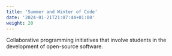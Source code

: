 ```yaml
---
title: 'Summer and Winter of Code'
date: '2024-01-21T21:07:44+01:00'
weight: 20
---
```


Collaborative programming initiatives that involve students in the development of open-source software.

#